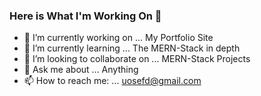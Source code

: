 ### Here is What I'm Working On 👋

- 🔭 I’m currently working on ... My Portfolio Site
- 🌱 I’m currently learning ... The MERN-Stack in depth
- 👯 I’m looking to collaborate on ... MERN-Stack Projects
- 💬 Ask me about ... Anything
- 📫 How to reach me: ... uosefd@gmail.com
